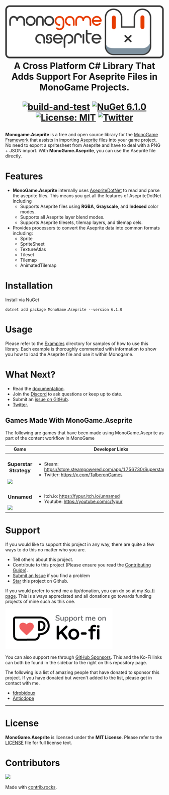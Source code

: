 <h1 align="center">
<img src="https://raw.githubusercontent.com/AristurtleDev/monogame-aseprite/main/.images/banner.png" alt="MonoGame.Aseprite Logo">
<br/>
A Cross Platform C# Library That Adds Support For Aseprite Files in MonoGame Projects.

[![build-and-test](https://github.com/AristurtleDev/monogame-aseprite/actions/workflows/main.yml/badge.svg)](https://github.com/AristurtleDev/monogame-aseprite/actions/workflows/main.yml)
[![NuGet 6.1.0](https://img.shields.io/nuget/v/MonoGame.Aseprite?color=blue&style=flat-square)](https://www.nuget.org/packages/MonoGame.Aseprite/6.1.0)
[![License: MIT](https://img.shields.io/badge/📃%20license-MIT-blue?style=flat)](LICENSE)
[![Twitter](https://img.shields.io/badge/%20-Share%20On%20Twitter-555?style=flat&logo=twitter)](https://twitter.com/intent/tweet?text=MonoGame.Aseprite%20by%20%40aristurtledev%0A%0AA%20cross-platform%20C%23%20library%20that%20adds%20support%20for%20Aseprite%20files%20in%20MonoGame%20projects.%20https%3A%2F%2Fgithub.com%2FAristurtleDev%2Fmonogame-aseprite%0A%0A%23monogame%20%23aseprite%20%23dotnet%20%23csharp%20%23oss%0A)

</h1>

**Monogame.Aseprite** is a free and open source library for the [MonoGame Framework](https://monogame.net) that assists in importing [Aseprite](https://www.aseprite.org) files into your game project.  No need to export a spritesheet from Aseprite and have to deal with a PNG + JSON import.  With **MonoGame.Aseprite**, you can use the Aseprite file directly.

# Features
- **MonoGame.Aseprite** internally uses [AsepriteDotNet](https://github.com/AristurtleDev/AsepriteDotNet) to read and parse the aseprite files.  This means you get all the features of AsepriteDotNet including
    - Supports Aseprite files using **RGBA**, **Grayscale**, and **Indexed** color modes.
    - Supports all Aseprite layer blend modes.
    - Supports Aseprite tilesets, tilemap layers, and tilemap cels.
- Provides processors to convert the Aseprite data into common formats including:
    - Sprite
    - SpriteSheet
    - TextureAtlas
    - Tileset
    - Tilemap
    - AnimatedTilemap


# Installation
Install via NuGet
```
dotnet add package MonoGame.Aseprite --version 6.1.0
```

# Usage
Please refer to the [Examples](./examples) directory for samples of how to use this library.  Each example is thoroughly commented with information to show you how to load the Aseprite file and use it within Monogame.

# What Next?

- Read the [documentation](https://monogameaseprite.net/).
- Join the [Discord](https://discord.gg/8jFvHhuMJU) to ask questions or keep up to date.
- Submit an [issue on GitHub](https://github.com/AristurtleDev/monogame-aseprite/issues).
- [Twitter](https://www.twitter.com/aristurtledev).

## Games Made With MonoGame.Aseprite
The following are games that have been made using MonoGame.Aseprite as part of the content workflow in MonoGame

| Game | Developer Links |
|--- |---|
| <h3 align="center">Superstar Strategy</h3> <img src="https://cdn.akamai.steamstatic.com/steam/apps/1756730/header.jpg?t=1696817764"> | <ul><li>Steam: <a href="https://store.steampowered.com/app/1756730/Superstar_Strategy/">https://store.steampowered.com/app/1756730/Superstar_Strategy/</a></li><li>Twitter: <a href="https://x.com/TalberonGames">https://x.com/TalberonGames</a></li></ul>
| <h3 align="center">Unnamed</h3> <img src="https://img.itch.zone/aW1nLzEzNjQ1MTM5LnBuZw==/original/yOAqCD.png"/> | <ul><li>Itch.io: <a href="https://fypur.itch.io/unnamed">https://fypur.itch.io/unnamed</a></li><li>Youtube: <a href="https://youtube.com/c/fypur">https://youtube.com/c/fypur</a></li></ul> |

# Support

If you would like to support this project in any way, there are quite a few ways to do this no matter who you are.

- Tell others about this project.
- Contribute to this project (Please ensure you read the [Contributing Guide](./CONTRIBUTING.md)).
- [Submit an Issue](https://github.com/AristurtleDev/monogame-aseprite/issues) if you find a problem
- [Star](https://docs.github.com/en/get-started/exploring-projects-on-github/saving-repositories-with-stars) this project on Github.

If you would prefer to send me a tip/donation, you can do so at my [Ko-fi page](https://ko-fi.com/aristurtledev). This is always appreciated and all donations go towards funding projects of mine such as this one.

[![](.images/kofi-bg-white.webp)](https://ko-fi.com/aristurtledev)

You can also support me through [GitHub Sponsors](https://github.com/sponsors/AristurtleDev). This and the Ko-Fi links can both be found in the sidebar to the right on this repository page.

The following is a list of amazing people that have donated to sponsor this project. If you have donated but weren't added to the list, please get in contact with me.


* [fdrobidoux](https://github.com/fdrobidoux)
* [Anticdope](https://twitter.com/anticdope) 

---

# License
**MonoGame.Aseprite** is licensed under the **MIT License**.  Please refer to the [LICENSE](LICENSE) file for full license text.

# Contributors
<a href="https://github.com/aristurtledev/monoame-aseprite/graphs/contributors">
  <img src="https://contrib.rocks/image?repo=aristurtledev/monogame-aseprite" />
</a>

Made with [contrib.rocks](https://contrib.rocks).